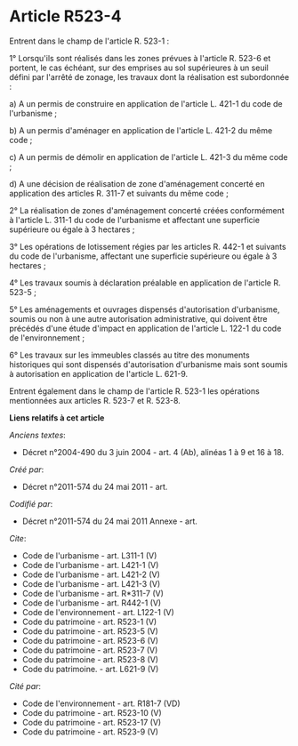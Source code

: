 # Article R523-4

Entrent dans le champ de l'article R. 523-1 : 

1° Lorsqu'ils sont réalisés dans les zones prévues à l'article R. 523-6 et portent, le cas échéant, sur des emprises au sol
supérieures à un seuil défini par l'arrêté de zonage, les travaux dont la réalisation est subordonnée : 

a) A un permis de construire en application de l'article L. 421-1 du code de l'urbanisme ; 

b) A un permis d'aménager en application de l'article L. 421-2 du même code ; 

c) A un permis de démolir en application de l'article L. 421-3 du même code ; 

d) A une décision de réalisation de zone d'aménagement concerté en application des articles R. 311-7 et suivants du même
code ; 

2° La réalisation de zones d'aménagement concerté créées conformément à l'article L. 311-1 du code de l'urbanisme et
affectant une superficie supérieure ou égale à 3 hectares ; 

3° Les opérations de lotissement régies par les articles R. 442-1 et suivants du code de l'urbanisme, affectant une
superficie supérieure ou égale à 3 hectares ; 

4° Les travaux soumis à déclaration préalable en application de l'article R. 523-5 ; 

5° Les aménagements et ouvrages dispensés d'autorisation d'urbanisme, soumis ou non à une autre autorisation administrative,
qui doivent être précédés d'une étude d'impact en application de l'article L. 122-1 du code de l'environnement ; 

6° Les travaux sur les immeubles classés au titre des monuments historiques qui sont dispensés d'autorisation d'urbanisme
mais sont soumis à autorisation en application de l'article L. 621-9. 

Entrent également dans le champ de l'article R. 523-1 les opérations mentionnées aux articles R. 523-7 et R. 523-8.

**Liens relatifs à cet article**

_Anciens textes_:

  - Décret n°2004-490 du 3 juin 2004 - art. 4 (Ab), alinéas 1 à 9 et 16 à 18.

_Créé par_:

  - Décret n°2011-574 du 24 mai 2011  - art.

_Codifié par_:

  - Décret n°2011-574 du 24 mai 2011 Annexe - art.

_Cite_:

  - Code de l'urbanisme - art. L311-1 (V)
  - Code de l'urbanisme - art. L421-1 (V)
  - Code de l'urbanisme - art. L421-2 (V)
  - Code de l'urbanisme - art. L421-3 (V)
  - Code de l'urbanisme - art. R*311-7 (V)
  - Code de l'urbanisme - art. R442-1 (V)
  - Code de l'environnement - art. L122-1 (V)
  - Code du patrimoine - art. R523-1 (V)
  - Code du patrimoine - art. R523-5 (V)
  - Code du patrimoine - art. R523-6 (V)
  - Code du patrimoine - art. R523-7 (V)
  - Code du patrimoine - art. R523-8 (V)
  - Code du patrimoine. - art. L621-9 (V)

_Cité par_:

  - Code de l'environnement - art. R181-7 (VD)
  - Code du patrimoine - art. R523-10 (V)
  - Code du patrimoine - art. R523-17 (V)
  - Code du patrimoine - art. R523-9 (V)
